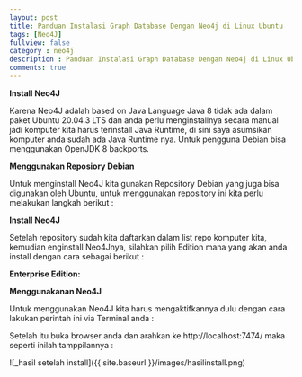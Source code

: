 ```yaml
---
layout: post
title: Panduan Instalasi Graph Database Dengan Neo4j di Linux Ubuntu
tags: [Neo4J]
fullview: false
category : neo4j
description : Panduan Instalasi Graph Database Dengan Neo4j di Linux Ubuntu
comments: true
---
```

**Install Neo4J**

Karena Neo4J adalah based on Java Language Java 8 tidak ada dalam paket Ubuntu 20.04.3 LTS dan anda perlu menginstallnya secara manual jadi komputer kita harus terinstall Java Runtime, di sini saya asumsikan komputer anda sudah ada Java Runtime nya. Untuk pengguna Debian bisa menggunakan OpenJDK 8 backports.

**Menggunakan Reposiory Debian**

Untuk menginstall Neo4J kita gunakan Repository Debian yang juga bisa digunakan oleh Ubuntu, untuk menggunakan repository ini kita perlu melakukan langkah berikut :

<script src="https://gist.github.com/wanwanvm/9f8b15b9350daf8eca81770e28a8236a.js"></script>

**Install Neo4J**

Setelah repository sudah kita daftarkan dalam list repo komputer kita, kemudian enginstall Neo4Jnya, silahkan pilih Edition mana yang akan anda install dengan cara sebagai berikut : 

<script src="https://gist.github.com/wanwanvm/c6840f3990d7e655f0b77bf885c8d661.js"></script>

**Enterprise Edition:**

<script src="https://gist.github.com/wanwanvm/9e936abcdfa9c5cc85828164fea70bcf.js"></script>

**Menggunakanan Neo4J**

Untuk menggunakan Neo4J kita harus mengaktifkannya dulu dengan cara lakukan perintah ini via Terminal anda :

<script src="https://gist.github.com/wanwanvm/717a7412c1ef34449952028fa32bfe6b.js"></script>

Setelah itu buka browser anda dan arahkan ke http://localhost:7474/ maka seperti inilah tamppilannya :

![_hasil setelah install]({{ site.baseurl }}/images/hasilinstall.png)


